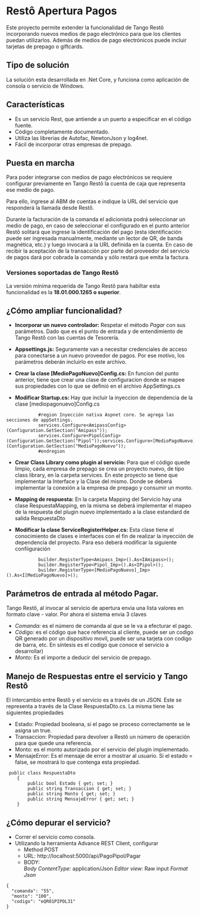 # Restô Apertura Pagos
Este proyecto permite extender la funcionalidad de Tango Restô incorporando nuevos medios de pago electrónico para que los clientes puedan utilizarlos. Además de medios de pago electrónicos puede incluir tarjetas de prepago o giftcards.

## Tipo de solución
La solución esta desarrollada en .Net Core, y funciona como aplicación de consola o servicio de Windows.

## Características
- Es un servicio Rest, que antiende a un puerto a especificar en el código fuente.
- Código completamente documentado.
- Utiliza las librerias de Autofac, NewtonJson y log4net.
- Fácil de incorporar otras empresas de prepago.

## Puesta en marcha
Para poder integrarse con medios de pago electrónicos se requiere configurar previamente en Tango Restô la cuenta de caja que representa ese medio de pago.

Para ello, ingrese al ABM de cuentas e indique la URL del servicio que responderá la llamada desde Restô.

Durante la facturación de la comanda el adicionista podrá seleccionar un medio de pago, en caso de seleccionar el configurado en el punto anterior Restô solitará que ingrese la identificación del pago (esta identificación puede ser ingresada manualmente, mediante un lector de QR, de banda magnética, etc.) y luego invocará a la URL definida en la cuenta. En caso de recibir la aceptación de la transacción por parte del proveedor del servicio de pagos dará por cobrada la comanda y sólo restará que emita la factura.

### Versiones soportadas de Tango Restô
La versión mínima requerida de Tango Restô para habiltar esta funcionalidad es la **18.01.000.1265 o superior**.

## ¿Cómo ampliar funcionalidad?
- **Incorporar un nuevo controlador:** Respetar el método *Pagar* con sus parámetros. Dado que es el punto de entrada y de entendimiento de Tango Restô con las cuentas de Tesorería.
 
- **Appsettings.js:** Seguramente van a necesitar credenciales de acceso para conectarse a un nuevo proveedor de pagos. Por ese motivo, los parámetros deberán incluirlo en este archivo.

- **Crear la clase [MedioPagoNuevo]Config.cs:** En funcion del punto anterior, tiene que crear una clase de configuracion donde se mapee sus  propiedades con lo que se definió en el archivo AppSettings.cs

- **Modificar Startup.cs:** Hay que incluir la inyeccion de dependencia de la clase [mediopagonuevo]Config.cs 

```
            #region Inyección nativa Aspnet core. Se agrega las secciones de appSettings.
            services.Configure<AmipassConfig>(Configuration.GetSection("Amipass"));
            services.Configure<PipolConfig>(Configuration.GetSection("Pipol"));services.Configure<[MedioPagoNuevo]Config>(Configuration.GetSection("MedioPagoNuevo"));
            #endregion
```

- **Crear Class Library como plugin al servicio:** Para que el código quede limpio, cada empresa de prepago se crea un proyecto nuevo, de tipo class library, en la carpeta services. En este proyecto se tiene que implementar la Interface y la Clase del mismo. Donde se deberá implementar la conexión a la empresa de prepago y consumir un monto.

- **Mapping de respuesta:** En la carpeta Mapping del Servicio hay una clase RespuestaMapping, en la misma se deberá implementar el mapeo de la respuesta del plugin nuevo implementado a la clase estandard de salida RespuestaDto

- **Modificar la clase ServiceRegisterHelper.cs:** Esta clase tiene el conocimiento de clases e interfaces con el fin de realizar la inyección de dependencia del proyecto. Para eso deberá modificar la siguiente confiiguración

```
            builder.RegisterType<Amipass_Imp>().As<IAmipass>();
            builder.RegisterType<Pipol_Imp>().As<IPipol>();
            builder.RegisterType<[MedioPagoNuevo]_Imp>().As<I[MedioPagoNuevo]>();
```

## Parámetros de entrada al método Pagar.
Tango Restô, al invocar al servicio de apertura envia una lista valores en formato clave - valor.
Por ahora el sistema envia 3 claves
- *Comanda:* es el número de comanda al que se le va a efecturar el pago.
- *Código:* es el código que hace referencia al cliente, puede ser un codigo QR generado por un dispositivo movil, puede ser una tarjeta con codigo de barra, etc. En síntesis es el codigo que conoce el servicio a desarrollar)
- *Monto:* Es el importe a deducir del servicio de prepago.


## Manejo de Respuestas entre el servicio y Tango Restô
El intercambio entre Restô y el servicio es a través de un JSON. Este se representa a través de la Clase RespuestaDto.cs.
La misma tiene las siguientes propiedades
- Estado: Propiedad booleana, si el pago se proceso correctamente se le asigna un true.
- Transaccion: Propiedad para devolver a Restô un número de operación para que quede una referencia.
- Monto: es el monto autorizado por el servicio del plugin implementado.
- MensajeError: Es el mensaje de error a mostrar al usuario. Si el estado = false, se mostrará lo que contenga esta propiedad.

```
 public class RespuestaDto
    {
        public bool Estado { get; set; }
        public string Transaccion { get; set; }
        public string Monto { get; set; }
        public string MensajeError { get; set; }
    }
```

## ¿Cómo depurar el servicio?
- Correr el servicio como consola.
- Utilizando la herramienta Advance REST Client, configurar
  - Method POST
  - URL: http://localhost:5000/api/PagoPipol/Pagar
  - BODY:  
    *Body ContentType:* application/Json
    *Editor view:* Raw input
    *Format Json*
```
{
  "comanda": "55",
  "monto": "100",
  "codigo": "eQR01PIPOL31"
}
```
   
    



  
  
  
